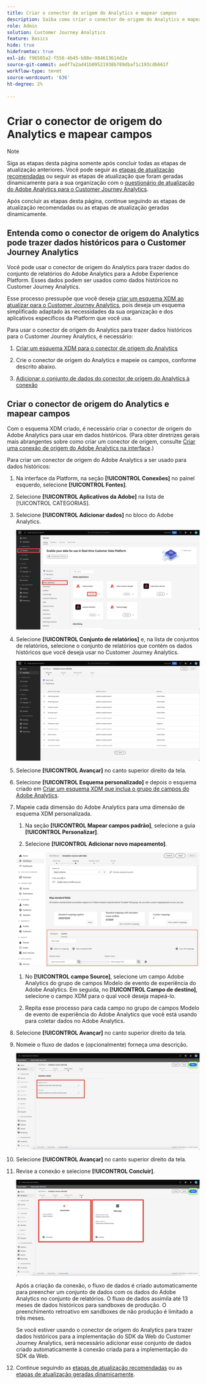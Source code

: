 ```yaml
---
title: Criar o conector de origem do Analytics e mapear campos
description: Saiba como criar o conector de origem do Analytics e mapear campos
role: Admin
solution: Customer Journey Analytics
feature: Basics
hide: true
hidefromtoc: true
exl-id: f96565a2-f556-4b45-b88e-984613614d2e
source-git-commit: aedf7a2ad41b09521938b789dbaf1c193cdb661f
workflow-type: tm+mt
source-wordcount: '636'
ht-degree: 2%

---
```


# Criar o conector de origem do Analytics e mapear campos

>[!NOTE]
> 
>Siga as etapas desta página somente após concluir todas as etapas de atualização anteriores. Você pode seguir as [etapas de atualização recomendadas](/help/getting-started/cja-upgrade/cja-upgrade-recommendations.md#recommended-upgrade-steps-for-most-organizations) ou seguir as etapas de atualização que foram geradas dinamicamente para a sua organização com o [questionário de atualização do Adobe Analytics para o Customer Journey Analytics](https://gigazelle.github.io/cja-ttv/).
>
>Após concluir as etapas desta página, continue seguindo as etapas de atualização recomendadas ou as etapas de atualização geradas dinamicamente.

## Entenda como o conector de origem do Analytics pode trazer dados históricos para o Customer Journey Analytics

Você pode usar o conector de origem do Analytics para trazer dados do conjunto de relatórios do Adobe Analytics para a Adobe Experience Platform. Esses dados podem ser usados como dados históricos no Customer Journey Analytics.

Esse processo pressupõe que você deseja [criar um esquema XDM ao atualizar para o Customer Journey Analytics](/help/getting-started/cja-upgrade/cja-upgrade-schema-create.md), pois deseja um esquema simplificado adaptado às necessidades da sua organização e dos aplicativos específicos da Platform que você usa.

Para usar o conector de origem do Analytics para trazer dados históricos para o Customer Journey Analytics, é necessário:

1. [Criar um esquema XDM para o conector de origem do Analytics](/help/getting-started/cja-upgrade/cja-upgrade-source-connector-schema.md)

1. Crie o conector de origem do Analytics e mapeie os campos, conforme descrito abaixo.

1. [Adicionar o conjunto de dados do conector de origem do Analytics à conexão](/help/getting-started/cja-upgrade/cja-upgrade-source-connector-dataset.md)

## Criar o conector de origem do Analytics e mapear campos

Com o esquema XDM criado, é necessário criar o conector de origem do Adobe Analytics para usar em dados históricos. (Para obter diretrizes gerais mais abrangentes sobre como criar um conector de origem, consulte [Criar uma conexão de origem do Adobe Analytics na interface](https://experienceleague.adobe.com/docs/experience-platform/sources/ui-tutorials/create/adobe-applications/analytics.html?lang=pt-BR).)

Para criar um conector de origem do Adobe Analytics a ser usado para dados históricos:

1. Na interface da Platform, na seção **[!UICONTROL Conexões]** no painel esquerdo, selecione **[!UICONTROL Fontes]**.

1. Selecione **[!UICONTROL Aplicativos da Adobe]** na lista de [!UICONTROL CATEGORIAS].

1. Selecione **[!UICONTROL Adicionar dados]** no bloco do Adobe Analytics.

   ![Janela do Adobe Experience Platform com Fontes selecionadas junto com aplicativos Adobe e Adicionar dados realçados.](./assets/sources-overview.png)

1. Selecione **[!UICONTROL Conjunto de relatórios]** e, na lista de conjuntos de relatórios, selecione o conjunto de relatórios que contém os dados históricos que você deseja usar no Customer Journey Analytics.

   ![Janela do Adobe Experience Platform mostrando a lista de conjuntos de relatórios](./assets/report-suites.png)

1. Selecione **[!UICONTROL Avançar]** no canto superior direito da tela.

1. Selecione **[!UICONTROL Esquema personalizado]** e depois o esquema criado em [Criar um esquema XDM que inclua o grupo de campos do Adobe Analytics](/help/getting-started/cja-upgrade/cja-upgrade-source-connector-schema.md). <!-- Deleted this, because I changed this from choosing the default schemawe're pointing them now at the schema they just created: "Adobe Experience Platform  automatically creates the schema and the corresponding dataset to map all standard fields from the selected Adobe Analytics report suite." -->

   <!-- add screenshot -->

1. Mapeie cada dimensão do Adobe Analytics para uma dimensão de esquema XDM personalizada.

   1. Na seção **[!UICONTROL Mapear campos padrão]**, selecione a guia **[!UICONTROL Personalizar]**.

   1. Selecione **[!UICONTROL Adicionar novo mapeamento]**.

   ![mapear campos de esquema](assets/schema-mapping.png)

   1. No **[!UICONTROL campo Source]**, selecione um campo Adobe Analytics do grupo de campos Modelo de evento de experiência do Adobe Analytics. Em seguida, no **[!UICONTROL Campo de destino]**, selecione o campo XDM para o qual você deseja mapeá-lo.

   1. Repita esse processo para cada campo no grupo de campos Modelo de evento de experiência do Adobe Analytics que você está usando para coletar dados no Adobe Analytics.

1. Selecione **[!UICONTROL Avançar]** no canto superior direito da tela.

1. Nomeie o fluxo de dados e (opcionalmente) forneça uma descrição.

   ![Janela do Adobe Experience Platform destacando a seção de detalhes do Fluxo de Dados](./assets/dataflow-detail.png)

1. Selecione **[!UICONTROL Avançar]** no canto superior direito da tela.

1. Revise a conexão e selecione **[!UICONTROL Concluir]**.

   ![Janela do Adobe Experience Platform destacando as seções Connect e Data type para revisão](./assets/review.png)

   Após a criação da conexão, o fluxo de dados é criado automaticamente para preencher um conjunto de dados com os dados do Adobe Analytics no conjunto de relatórios. O fluxo de dados assimila até 13 meses de dados históricos para sandboxes de produção. O preenchimento retroativo em sandboxes de não produção é limitado a três meses.

   Se você estiver usando o conector de origem do Analytics para trazer dados históricos para a implementação do SDK da Web do Customer Journey Analytics, será necessário adicionar esse conjunto de dados criado automaticamente à conexão criada para a implementação do SDK da Web.

1. Continue seguindo as [etapas de atualização recomendadas](/help/getting-started/cja-upgrade/cja-upgrade-recommendations.md#recommended-upgrade-steps-for-most-organizations) ou as [etapas de atualização geradas dinamicamente](https://gigazelle.github.io/cja-ttv/).
